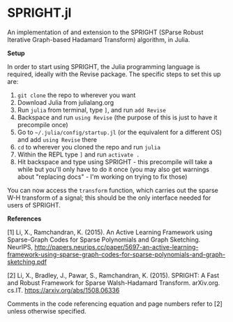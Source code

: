 # SPRIGHT.jl

An implementation of and extension to the SPRIGHT (SParse Robust Iterative Graph-based Hadamard Transform) algorithm, in Julia.

**Setup**

In order to start using SPRIGHT, the Julia programming language is required, ideally with the Revise package. The specific steps to set this up are:

1. `git clone` the repo to wherever you want
2. Download Julia from julialang.org
3. Run `julia` from terminal, type `]`, and run `add Revise`
4. Backspace and run `using Revise` (the purpose of this is just to have it precompile once)
5. Go to `~/.julia/config/startup.jl` (or the equivalent for a different OS) and add `using Revise` there
6. `cd` to wherever you cloned the repo and run `julia`
7. Within the REPL type `]` and run `activate .`
8. Hit backspace and type using SPRIGHT  - this precompile will take a while but you'll only have to do it once (you may also get warnings about "replacing docs" - I'm working on trying to fix those)

You can now access the `transform` function, which carries out the sparse W-H transform of a signal; this should be the only interface needed for users of SPRIGHT.

**References**

[1] Li, X., Ramchandran, K. (2015). An Active Learning Framework using Sparse-Graph Codes for Sparse Polynomials and Graph Sketching. NeurIPS, http://papers.neurips.cc/paper/5697-an-active-learning-framework-using-sparse-graph-codes-for-sparse-polynomials-and-graph-sketching.pdf

[2] Li, X., Bradley, J., Pawar, S., Ramchandran, K. (2015). SPRIGHT: A Fast and Robust Framework for Sparse Walsh-Hadamard Transform. arXiv.org. cs.IT. https://arxiv.org/abs/1508.06336

Comments in the code referencing equation and page numbers refer to [2] unless otherwise specified.